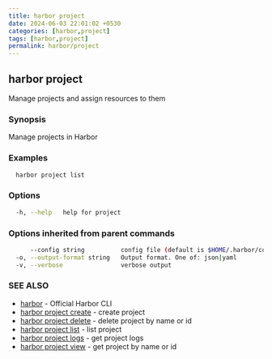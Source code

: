 ```yaml
---
title: harbor project
date: 2024-06-03 22:01:02 +0530
categories: [harbor,project]
tags: [harbor,project]
permalink: harbor/project
---
```

## harbor project

Manage projects and assign resources to them

### Synopsis

Manage projects in Harbor

### Examples

```bash
  harbor project list
```

### Options

```bash
  -h, --help   help for project
```

### Options inherited from parent commands

```bash
      --config string          config file (default is $HOME/.harbor/config.yaml) (default "/home/user/.harbor/config.yaml")
  -o, --output-format string   Output format. One of: json|yaml
  -v, --verbose                verbose output
```

### SEE ALSO

* [harbor]()	 - Official Harbor CLI
* [harbor project create](harbor)	 - create project
* [harbor project delete](harbor)	 - delete project by name or id
* [harbor project list](harbor)	 - list project
* [harbor project logs](harbor)	 - get project logs
* [harbor project view](harbor)	 - get project by name or id

